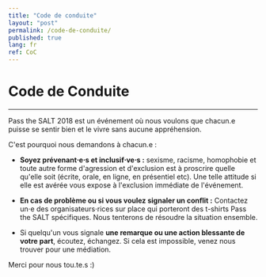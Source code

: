 ```yaml
---
title: "Code de conduite"
layout: "post"
permalink: /code-de-conduite/
published: true
lang: fr
ref: CoC
---
```

# Code de Conduite 

---

Pass the SALT 2018 est un événement où nous voulons que chacun.e puisse se sentir bien et le vivre sans aucune appréhension.

C'est pourquoi nous demandons à chacun.e :

* <b>Soyez prévenant⋅e⋅s et inclusif⋅ve⋅s :</b> sexisme, racisme, homophobie et toute autre forme d'agression et d'exclusion est à proscrire quelle qu'elle soit (écrite, orale, en ligne, en présentiel etc). Une telle attitude si elle est avérée vous expose à l'exclusion immédiate de l'événement.  

* <b>En cas de problème ou si vous voulez signaler un conflit :</b> Contactez un⋅e des organisateurs⋅rices sur place qui porteront des t-shirts Pass the SALT spécifiques. Nous tenterons de résoudre la situation ensemble.

* Si quelqu'un vous signale <b>une remarque ou une action blessante de votre part</b>, écoutez, échangez. Si cela est impossible, venez nous trouver pour une médiation.   

Merci pour nous tou.te.s :)
